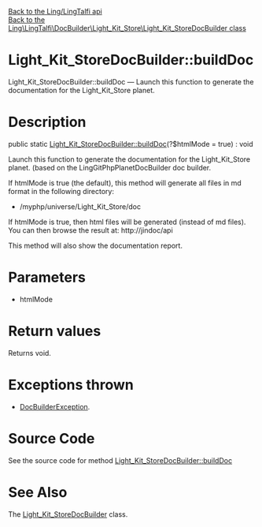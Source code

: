 [Back to the Ling/LingTalfi api](https://github.com/lingtalfi/LingTalfi/blob/master/doc/api/Ling/LingTalfi.md)<br>
[Back to the Ling\LingTalfi\DocBuilder\Light_Kit_Store\Light_Kit_StoreDocBuilder class](https://github.com/lingtalfi/LingTalfi/blob/master/doc/api/Ling/LingTalfi/DocBuilder/Light_Kit_Store/Light_Kit_StoreDocBuilder.md)


Light_Kit_StoreDocBuilder::buildDoc
================



Light_Kit_StoreDocBuilder::buildDoc — Launch this function to generate the documentation for the Light_Kit_Store planet.




Description
================


public static [Light_Kit_StoreDocBuilder::buildDoc](https://github.com/lingtalfi/LingTalfi/blob/master/doc/api/Ling/LingTalfi/DocBuilder/Light_Kit_Store/Light_Kit_StoreDocBuilder/buildDoc.md)(?$htmlMode = true) : void




Launch this function to generate the documentation for the Light_Kit_Store planet.
(based on the LingGitPhpPlanetDocBuilder doc builder.

If htmlMode is true (the default),
this method will generate all files in md format in the following directory:

- /myphp/universe/Light_Kit_Store/doc



If htmlMode is true,
then html files will be generated (instead of md files).
You can then browse the result at: http://jindoc/api



This method will also show the documentation report.




Parameters
================


- htmlMode

    


Return values
================

Returns void.


Exceptions thrown
================

- [DocBuilderException](https://github.com/lingtalfi/DocTools/blob/master/doc/api/Ling/DocTools/Exception/DocBuilderException.md).&nbsp;







Source Code
===========
See the source code for method [Light_Kit_StoreDocBuilder::buildDoc](https://github.com/lingtalfi/LingTalfi/blob/master/DocBuilder/Light_Kit_Store/Light_Kit_StoreDocBuilder.php#L45-L222)


See Also
================

The [Light_Kit_StoreDocBuilder](https://github.com/lingtalfi/LingTalfi/blob/master/doc/api/Ling/LingTalfi/DocBuilder/Light_Kit_Store/Light_Kit_StoreDocBuilder.md) class.



